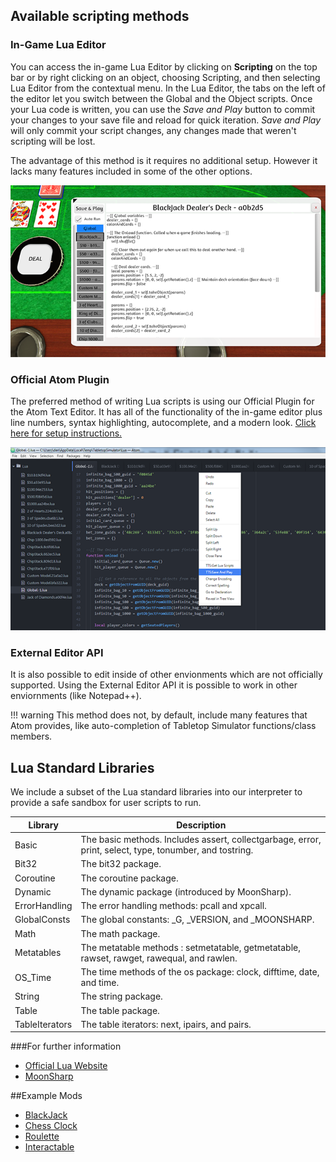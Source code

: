 ## Available scripting methods

### In-Game Lua Editor
You can access the in-game Lua Editor by clicking on **Scripting** on the top bar or by right clicking on an object, choosing Scripting, and then selecting Lua Editor from the contextual menu. In the Lua Editor, the tabs on the left of the editor let you switch between the Global and the Object scripts. Once your Lua code is written, you can use the *Save and Play* button to commit your changes to your save file and reload for quick iteration. *Save and Play* will only commit your script changes, any changes made that weren't scripting will be lost.

The advantage of this method is it requires no additional setup. However it lacks many features included in some of the other options.

![Overview](/img/overview1.png)


### Official Atom Plugin
The preferred method of writing Lua scripts is using our Official Plugin for the Atom Text Editor. It has all of the functionality of the in-game editor plus line numbers, syntax highlighting, autocomplete, and a modern look. [Click here for setup instructions.](/atom)

![Aton Plugin](/img/overview2.png)


### External Editor API
It is also possible to edit inside of other envionments which are not officially supported. Using the External Editor API it is possible to work in other enviornments (like Notepad++).

!!! warning
	This method does not, by default, include many features that Atom provides, like auto-completion of Tabletop Simulator functions/class members.


## Lua Standard Libraries
We include a subset of the Lua standard libraries into our interpreter to provide a safe sandbox for user scripts to run.

Library | Description
--------- | ------------
Basic | The basic methods. Includes assert, collectgarbage, error, print, select, type, tonumber, and tostring.
Bit32 | The bit32 package.
Coroutine | The coroutine package.
Dynamic | The dynamic package (introduced by MoonSharp).
ErrorHandling | The error handling methods: pcall and xpcall.
GlobalConsts | The global constants: _G, _VERSION, and _MOONSHARP.
Math | The math package.
Metatables | The metatable methods : setmetatable, getmetatable, rawset, rawget, rawequal, and rawlen.
OS_Time | The time methods of the os package: clock, difftime, date, and time.
String | The string package.
Table | The table package.
TableIterators | The table iterators: next, ipairs, and pairs.

###For further information
* [Official Lua Website](http://www.lua.org/home.html)
* [MoonSharp](http://www.moonsharp.org/)


##Example Mods
* [BlackJack](http://steamcommunity.com/sharedfiles/filedetails/?id=620967608)
* [Chess Clock](http://steamcommunity.com/sharedfiles/filedetails/?id=659350499)
* [Roulette](http://steamcommunity.com/sharedfiles/filedetails/?id=659349425)
* [Interactable](http://steamcommunity.com/sharedfiles/filedetails/?id=737574536)
